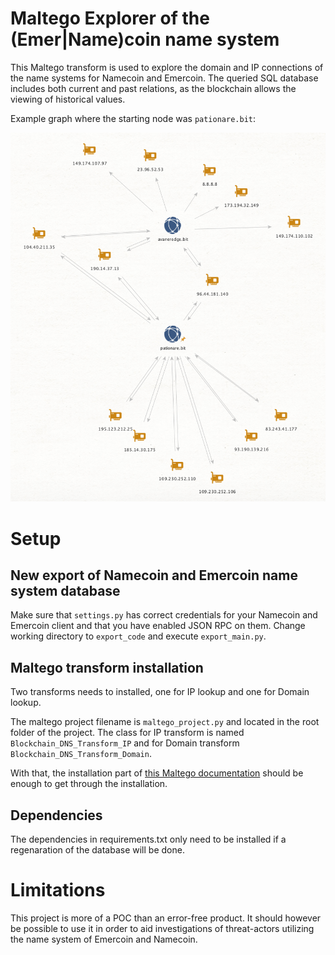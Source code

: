 # Maltego Explorer of the (Emer|Name)coin name system

This Maltego transform is used to explore the domain and 
IP connections of the name systems for Namecoin and Emercoin.
The queried SQL database includes both current and past relations, as the blockchain allows the viewing of historical values.

Example graph where the starting node was `pationare.bit`:

![](images/example_exploration.png)

# Setup

## New export of Namecoin and Emercoin name system database

Make sure that `settings.py` has correct credentials for your Namecoin and Emercoin client and that you have enabled JSON RPC on them.
Change working directory to `export_code` and execute `export_main.py`.

## Maltego transform installation
Two transforms needs to installed, one for IP lookup and one for Domain lookup.

The maltego project filename is `maltego_project.py` and located in the root folder of the project. The class for IP transform is named `Blockchain_DNS_Transform_IP` and for Domain transform `Blockchain_DNS_Transform_Domain`.

With that, the installation part of [this Maltego documentation](https://docs.maltego.com/support/solutions/articles/15000017605-writing-local-transforms-in-python) should be enough to get through the installation.

## Dependencies

The dependencies in requirements.txt only need to be installed if a regenaration of the database will be done.

# Limitations

This project is more of a POC than an error-free product.
It should however be possible to use it in order to aid investigations of threat-actors utilizing the name system of Emercoin and Namecoin.
